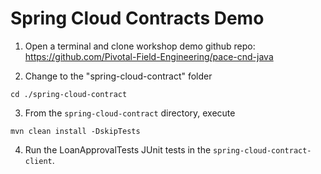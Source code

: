 # Spring Cloud Contracts Demo

1. Open a terminal and clone workshop demo github repo: <https://github.com/Pivotal-Field-Engineering/pace-cnd-java>

2. Change to the "spring-cloud-contract" folder

```
cd ./spring-cloud-contract
```

3. From the `spring-cloud-contract` directory, execute

```
mvn clean install -DskipTests
```

4. Run the LoanApprovalTests JUnit tests in the `spring-cloud-contract-client`.